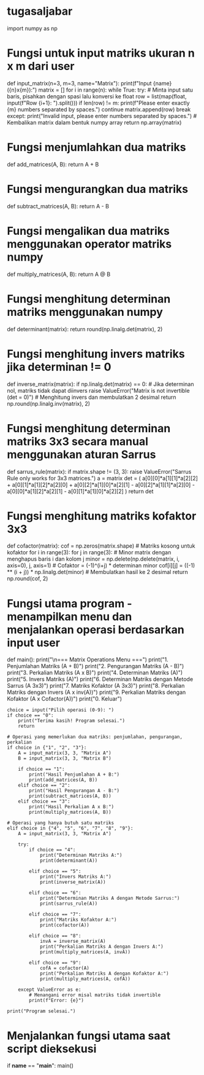 # tugasaljabar
import numpy as np

# Fungsi untuk input matriks ukuran n x m dari user
def input_matrix(n=3, m=3, name="Matrix"):
    print(f"Input {name} ({n}x{m}):")
    matrix = []
    for i in range(n):
        while True:
            try:
                # Minta input satu baris, pisahkan dengan spasi lalu konversi ke float
                row = list(map(float, input(f"Row {i+1}: ").split()))
                if len(row) != m:
                    print(f"Please enter exactly {m} numbers separated by spaces.")
                    continue
                matrix.append(row)
                break
            except:
                print("Invalid input, please enter numbers separated by spaces.")
    # Kembalikan matrix dalam bentuk numpy array
    return np.array(matrix)

# Fungsi menjumlahkan dua matriks
def add_matrices(A, B):
    return A + B

# Fungsi mengurangkan dua matriks
def subtract_matrices(A, B):
    return A - B

# Fungsi mengalikan dua matriks menggunakan operator matriks numpy
def multiply_matrices(A, B):
    return A @ B

# Fungsi menghitung determinan matriks menggunakan numpy
def determinant(matrix):
    return round(np.linalg.det(matrix), 2)

# Fungsi menghitung invers matriks jika determinan != 0
def inverse_matrix(matrix):
    if np.linalg.det(matrix) == 0:
        # Jika determinan nol, matriks tidak dapat diinvers
        raise ValueError("Matrix is not invertible (det = 0)")
    # Menghitung invers dan membulatkan 2 desimal
    return np.round(np.linalg.inv(matrix), 2)

# Fungsi menghitung determinan matriks 3x3 secara manual menggunakan aturan Sarrus
def sarrus_rule(matrix):
    if matrix.shape != (3, 3):
        raise ValueError("Sarrus Rule only works for 3x3 matrices.")
    a = matrix
    det = (
        a[0][0]*a[1][1]*a[2][2] +
        a[0][1]*a[1][2]*a[2][0] +
        a[0][2]*a[1][0]*a[2][1] -
        a[0][2]*a[1][1]*a[2][0] -
        a[0][0]*a[1][2]*a[2][1] -
        a[0][1]*a[1][0]*a[2][2]
    )
    return det

# Fungsi menghitung matriks kofaktor 3x3
def cofactor(matrix):
    cof = np.zeros(matrix.shape)  # Matriks kosong untuk kofaktor
    for i in range(3):
        for j in range(3):
            # Minor matrix dengan menghapus baris i dan kolom j
            minor = np.delete(np.delete(matrix, i, axis=0), j, axis=1)
            # Cofaktor = (-1)^(i+j) * determinan minor
            cof[i][j] = ((-1) ** (i + j)) * np.linalg.det(minor)
    # Membulatkan hasil ke 2 desimal
    return np.round(cof, 2)

# Fungsi utama program - menampilkan menu dan menjalankan operasi berdasarkan input user
def main():
    print("\n=== Matrix Operations Menu ===")
    print("1. Penjumlahan Matriks (A + B)")
    print("2. Pengurangan Matriks (A - B)")
    print("3. Perkalian Matriks (A x B)")
    print("4. Determinan Matriks (A)")
    print("5. Invers Matriks (A)")
    print("6. Determinan Matriks dengan Metode Sarrus (A 3x3)")
    print("7. Matriks Kofaktor (A 3x3)")
    print("8. Perkalian Matriks dengan Invers (A x inv(A))")
    print("9. Perkalian Matriks dengan Kofaktor (A x Cofactor(A))")
    print("0. Keluar")

    choice = input("Pilih operasi (0-9): ")
    if choice == "0":
        print("Terima kasih! Program selesai.")
        return

    # Operasi yang memerlukan dua matriks: penjumlahan, pengurangan, perkalian
    if choice in {"1", "2", "3"}:
        A = input_matrix(3, 3, "Matrix A")
        B = input_matrix(3, 3, "Matrix B")

        if choice == "1":
            print("Hasil Penjumlahan A + B:")
            print(add_matrices(A, B))
        elif choice == "2":
            print("Hasil Pengurangan A - B:")
            print(subtract_matrices(A, B))
        elif choice == "3":
            print("Hasil Perkalian A x B:")
            print(multiply_matrices(A, B))

    # Operasi yang hanya butuh satu matriks
    elif choice in {"4", "5", "6", "7", "8", "9"}:
        A = input_matrix(3, 3, "Matrix A")

        try:
            if choice == "4":
                print("Determinan Matriks A:")
                print(determinant(A))

            elif choice == "5":
                print("Invers Matriks A:")
                print(inverse_matrix(A))

            elif choice == "6":
                print("Determinan Matriks A dengan Metode Sarrus:")
                print(sarrus_rule(A))

            elif choice == "7":
                print("Matriks Kofaktor A:")
                print(cofactor(A))

            elif choice == "8":
                invA = inverse_matrix(A)
                print("Perkalian Matriks A dengan Invers A:")
                print(multiply_matrices(A, invA))

            elif choice == "9":
                cofA = cofactor(A)
                print("Perkalian Matriks A dengan Kofaktor A:")
                print(multiply_matrices(A, cofA))

        except ValueError as e:
            # Menangani error misal matriks tidak invertible
            print(f"Error: {e}")

    print("Program selesai.")

# Menjalankan fungsi utama saat script dieksekusi
if __name__ == "__main__":
    main()
